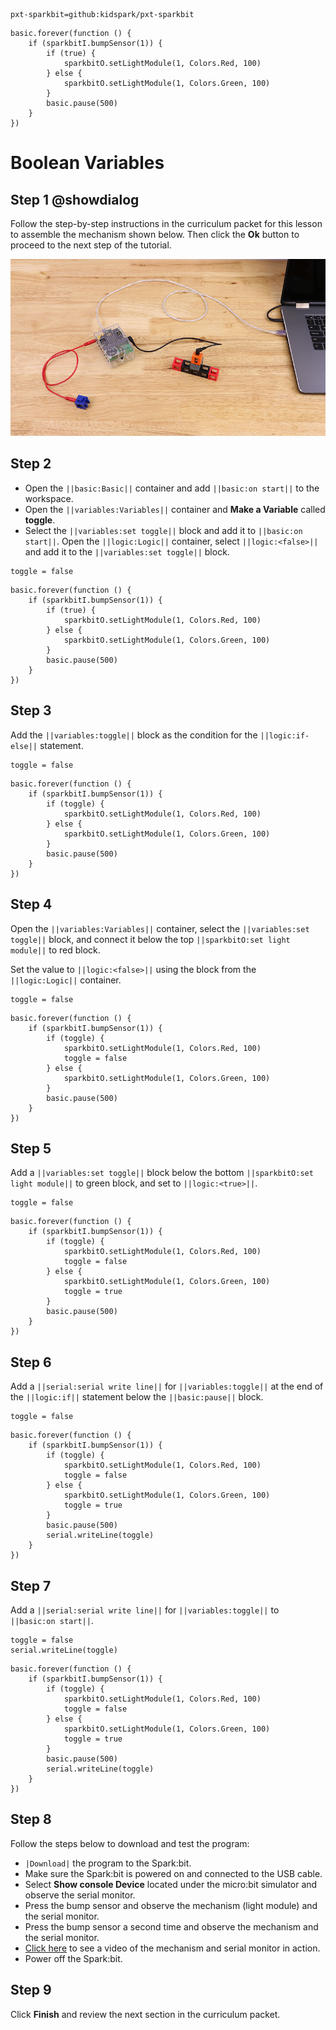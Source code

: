 ```package
pxt-sparkbit=github:kidspark/pxt-sparkbit
```

```template
basic.forever(function () {
    if (sparkbitI.bumpSensor(1)) {
        if (true) {
            sparkbitO.setLightModule(1, Colors.Red, 100)
        } else {
            sparkbitO.setLightModule(1, Colors.Green, 100)
        }
        basic.pause(500)
    }
})
```

# Boolean Variables

## Step 1 @showdialog

Follow the step-by-step instructions in the curriculum packet for this lesson to assemble the mechanism shown below. Then click the **Ok** button to proceed to the next step of the tutorial.

![boolean-variables](https://raw.githubusercontent.com/KidSpark/tutorials/master/assets/3-4-boolean-variables.png)

## Step 2

* Open the ``||basic:Basic||`` container and add ``||basic:on start||`` to the workspace.
* Open the ``||variables:Variables||`` container and **Make a Variable** called **toggle**.
* Select the ``||variables:set toggle||`` block and add it to ``||basic:on start||``. Open the ``||logic:Logic||`` container, select ``||logic:<false>||`` and add it to the ``||variables:set toggle||`` block. 
 
```blocks
toggle = false
```

```blocks
basic.forever(function () {
    if (sparkbitI.bumpSensor(1)) {
        if (true) {
            sparkbitO.setLightModule(1, Colors.Red, 100)
        } else {
            sparkbitO.setLightModule(1, Colors.Green, 100)
        }
        basic.pause(500)
    }
})
```

## Step 3

Add the ``||variables:toggle||`` block as the condition for the ``||logic:if-else||`` statement.

```blocks
toggle = false
```

```blocks
basic.forever(function () {
    if (sparkbitI.bumpSensor(1)) {
        if (toggle) {
            sparkbitO.setLightModule(1, Colors.Red, 100)
        } else {
            sparkbitO.setLightModule(1, Colors.Green, 100)
        }
        basic.pause(500)
    }
})
```

## Step 4

Open the ``||variables:Variables||`` container, select the ``||variables:set toggle||`` block, and connect it below the top ``||sparkbitO:set light module||`` to red block.

Set the value to ``||logic:<false>||`` using the block from the ``||logic:Logic||`` container.

```blocks
toggle = false
```

```blocks
basic.forever(function () {
    if (sparkbitI.bumpSensor(1)) {
        if (toggle) {
            sparkbitO.setLightModule(1, Colors.Red, 100)
            toggle = false
        } else {
            sparkbitO.setLightModule(1, Colors.Green, 100)
        }
        basic.pause(500)
    }
})
```

## Step 5

Add a ``||variables:set toggle||`` block below the bottom ``||sparkbitO:set light module||`` to green block, and set to ``||logic:<true>||``.

```blocks
toggle = false
```

```blocks
basic.forever(function () {
    if (sparkbitI.bumpSensor(1)) {
        if (toggle) {
            sparkbitO.setLightModule(1, Colors.Red, 100)
            toggle = false
        } else {
            sparkbitO.setLightModule(1, Colors.Green, 100)
            toggle = true
        }
        basic.pause(500)
    }
})
```

## Step 6

Add a ``||serial:serial write line||`` for ``||variables:toggle||`` at the end of the ``||logic:if||`` statement below the ``||basic:pause||`` block.

```blocks
toggle = false
```

```blocks
basic.forever(function () {
    if (sparkbitI.bumpSensor(1)) {
        if (toggle) {
            sparkbitO.setLightModule(1, Colors.Red, 100)
            toggle = false
        } else {
            sparkbitO.setLightModule(1, Colors.Green, 100)
            toggle = true
        }
        basic.pause(500)
        serial.writeLine(toggle)
    }
})
```

## Step 7

Add a ``||serial:serial write line||`` for ``||variables:toggle||`` to ``||basic:on start||``.

```blocks
toggle = false
serial.writeLine(toggle)
```

```blocks
basic.forever(function () {
    if (sparkbitI.bumpSensor(1)) {
        if (toggle) {
            sparkbitO.setLightModule(1, Colors.Red, 100)
            toggle = false
        } else {
            sparkbitO.setLightModule(1, Colors.Green, 100)
            toggle = true
        }
        basic.pause(500)
        serial.writeLine(toggle)
    }
})
```

## Step 8

Follow the steps below to download and test the program:
* ``|Download|`` the program to the Spark:bit.
* Make sure the Spark:bit is powered on and connected to the USB cable.
* Select **Show console Device** located under the micro:bit simulator and observe the serial monitor.
* Press the bump sensor and observe the mechanism (light module) and the serial monitor.
* Press the bump sensor a second time and observe the mechanism and the serial monitor.
* [Click here](https://youtu.be/X5Tcty-1vLA) to see a video of the mechanism and serial monitor in action.
* Power off the Spark:bit.

## Step 9

Click **Finish** and review the next section in the curriculum packet.
